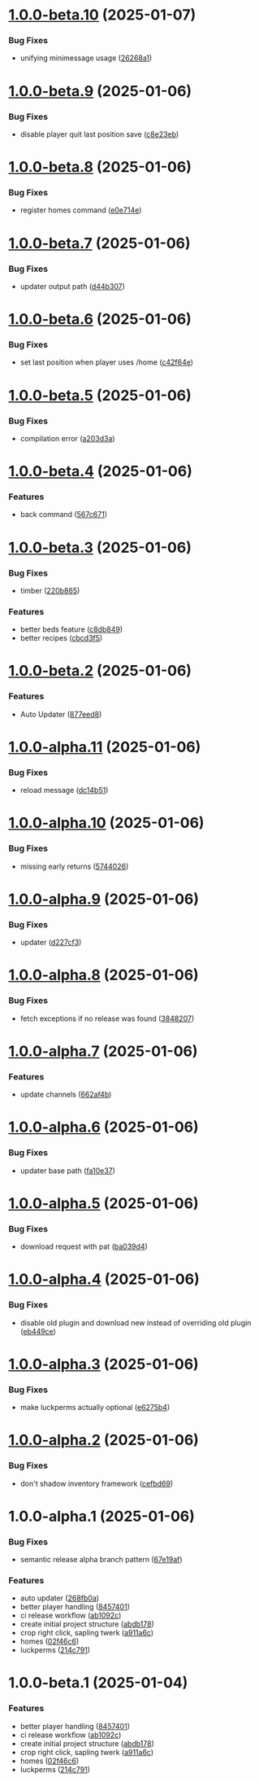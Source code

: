 # [1.0.0-beta.10](https://github.com/dajooo/better-survival/compare/v1.0.0-beta.9...v1.0.0-beta.10) (2025-01-07)


### Bug Fixes

* unifying minimessage usage ([26268a1](https://github.com/dajooo/better-survival/commit/26268a1a51dc38854cb1c2afa792288019c993f9))

# [1.0.0-beta.9](https://github.com/dajooo/better-survival/compare/v1.0.0-beta.8...v1.0.0-beta.9) (2025-01-06)


### Bug Fixes

* disable player quit last position save ([c8e23eb](https://github.com/dajooo/better-survival/commit/c8e23ebd572cf125be960e9eaaccc5be48c22162))

# [1.0.0-beta.8](https://github.com/dajooo/better-survival/compare/v1.0.0-beta.7...v1.0.0-beta.8) (2025-01-06)


### Bug Fixes

* register homes command ([e0e714e](https://github.com/dajooo/better-survival/commit/e0e714edac2f4a0e5f79d1e11e360d4679a08fff))

# [1.0.0-beta.7](https://github.com/dajooo/better-survival/compare/v1.0.0-beta.6...v1.0.0-beta.7) (2025-01-06)


### Bug Fixes

* updater output path ([d44b307](https://github.com/dajooo/better-survival/commit/d44b307f7e234d458ebf80039f164beec5008443))

# [1.0.0-beta.6](https://github.com/dajooo/better-survival/compare/v1.0.0-beta.5...v1.0.0-beta.6) (2025-01-06)


### Bug Fixes

* set last position when player uses /home ([c42f64e](https://github.com/dajooo/better-survival/commit/c42f64ee8641a8153d2bd4309c172b638d1bc923))

# [1.0.0-beta.5](https://github.com/dajooo/better-survival/compare/v1.0.0-beta.4...v1.0.0-beta.5) (2025-01-06)


### Bug Fixes

* compilation error ([a203d3a](https://github.com/dajooo/better-survival/commit/a203d3a19c253f02a5c8dc7745adec816334d201))

# [1.0.0-beta.4](https://github.com/dajooo/better-survival/compare/v1.0.0-beta.3...v1.0.0-beta.4) (2025-01-06)


### Features

* back command ([567c671](https://github.com/dajooo/better-survival/commit/567c6713c67b7dac461c90b63697343bb65454b0))

# [1.0.0-beta.3](https://github.com/dajooo/better-survival/compare/v1.0.0-beta.2...v1.0.0-beta.3) (2025-01-06)


### Bug Fixes

* timber ([220b865](https://github.com/dajooo/better-survival/commit/220b86586e0f853035abafb39487c49400c46382))


### Features

* better beds feature ([c8db849](https://github.com/dajooo/better-survival/commit/c8db8498e1bf83ef9ae2a5b6200cf10d57032059))
* better recipes ([cbcd3f5](https://github.com/dajooo/better-survival/commit/cbcd3f55a3f0c144d91dc432cdeb1d8040ba09f2))

# [1.0.0-beta.2](https://github.com/dajooo/better-survival/compare/v1.0.0-beta.1...v1.0.0-beta.2) (2025-01-06)


### Features

* Auto Updater ([877eed8](https://github.com/dajooo/better-survival/commit/877eed886aba8fb9acbae702df880970c6327fea))

# [1.0.0-alpha.11](https://github.com/dajooo/better-survival/compare/v1.0.0-alpha.10...v1.0.0-alpha.11) (2025-01-06)


### Bug Fixes

* reload message ([dc14b51](https://github.com/dajooo/better-survival/commit/dc14b513f22876d870b32032c82a2365d2a91e1a))

# [1.0.0-alpha.10](https://github.com/dajooo/better-survival/compare/v1.0.0-alpha.9...v1.0.0-alpha.10) (2025-01-06)


### Bug Fixes

* missing early returns ([5744026](https://github.com/dajooo/better-survival/commit/57440263a5e5aace7cce418e167f73fbfde6a7f8))

# [1.0.0-alpha.9](https://github.com/dajooo/better-survival/compare/v1.0.0-alpha.8...v1.0.0-alpha.9) (2025-01-06)


### Bug Fixes

* updater ([d227cf3](https://github.com/dajooo/better-survival/commit/d227cf397639b07b49c0235d3a06dcac32bc1a49))

# [1.0.0-alpha.8](https://github.com/dajooo/better-survival/compare/v1.0.0-alpha.7...v1.0.0-alpha.8) (2025-01-06)


### Bug Fixes

* fetch exceptions if no release was found ([3848207](https://github.com/dajooo/better-survival/commit/3848207866973fa2437cb95e379a8c00547dccf7))

# [1.0.0-alpha.7](https://github.com/dajooo/better-survival/compare/v1.0.0-alpha.6...v1.0.0-alpha.7) (2025-01-06)


### Features

* update channels ([662af4b](https://github.com/dajooo/better-survival/commit/662af4bb5e9ae5a0a55ea8f2923275bcdc7e7158))

# [1.0.0-alpha.6](https://github.com/dajooo/better-survival/compare/v1.0.0-alpha.5...v1.0.0-alpha.6) (2025-01-06)


### Bug Fixes

* updater base path ([fa10e37](https://github.com/dajooo/better-survival/commit/fa10e37920ddfe5a23189707d9850e5099653572))

# [1.0.0-alpha.5](https://github.com/dajooo/better-survival/compare/v1.0.0-alpha.4...v1.0.0-alpha.5) (2025-01-06)


### Bug Fixes

* download request with pat ([ba039d4](https://github.com/dajooo/better-survival/commit/ba039d466498b38e32b577384016fa59615fbb5c))

# [1.0.0-alpha.4](https://github.com/dajooo/better-survival/compare/v1.0.0-alpha.3...v1.0.0-alpha.4) (2025-01-06)


### Bug Fixes

* disable old plugin and download new instead of overriding old plugin ([eb449ce](https://github.com/dajooo/better-survival/commit/eb449ce11c19d920ba1398fece3cab91542d4930))

# [1.0.0-alpha.3](https://github.com/dajooo/better-survival/compare/v1.0.0-alpha.2...v1.0.0-alpha.3) (2025-01-06)


### Bug Fixes

* make luckperms actually optional ([e6275b4](https://github.com/dajooo/better-survival/commit/e6275b45939b5712f43ecd46ffd6bcdd8bd4dbb7))

# [1.0.0-alpha.2](https://github.com/dajooo/better-survival/compare/v1.0.0-alpha.1...v1.0.0-alpha.2) (2025-01-06)


### Bug Fixes

* don't shadow inventory framework ([cefbd69](https://github.com/dajooo/better-survival/commit/cefbd693ca9832125f877fdea039a70880c61ae5))

# 1.0.0-alpha.1 (2025-01-06)


### Bug Fixes

* semantic release alpha branch pattern ([67e19af](https://github.com/dajooo/better-survival/commit/67e19af348eb757d388f3230fd40f72ff5c65c37))


### Features

* auto updater ([268fb0a](https://github.com/dajooo/better-survival/commit/268fb0a2a06786dbb194473f4c85d7cd50038fb5))
* better player handling ([8457401](https://github.com/dajooo/better-survival/commit/845740111a1b7e23dddbe7ae42a40e8eff07e849))
* ci release workflow ([ab1092c](https://github.com/dajooo/better-survival/commit/ab1092ceed9b7dddba0d30975d293d66cbec6f1a))
* create initial project structure ([abdb178](https://github.com/dajooo/better-survival/commit/abdb178db585967f28da087303a818e21f9d0471))
* crop right click, sapling twerk ([a911a6c](https://github.com/dajooo/better-survival/commit/a911a6cfa21ba1f09b201edc45b1e043020ca0f0))
* homes ([02f46c6](https://github.com/dajooo/better-survival/commit/02f46c602896b28ae55bde6f8da371f7a5938756))
* luckperms ([214c791](https://github.com/dajooo/better-survival/commit/214c791cee7aa486d423cae149446662a9ea44f5))

# 1.0.0-beta.1 (2025-01-04)


### Features

* better player handling ([8457401](https://github.com/dajooo/better-survival/commit/845740111a1b7e23dddbe7ae42a40e8eff07e849))
* ci release workflow ([ab1092c](https://github.com/dajooo/better-survival/commit/ab1092ceed9b7dddba0d30975d293d66cbec6f1a))
* create initial project structure ([abdb178](https://github.com/dajooo/better-survival/commit/abdb178db585967f28da087303a818e21f9d0471))
* crop right click, sapling twerk ([a911a6c](https://github.com/dajooo/better-survival/commit/a911a6cfa21ba1f09b201edc45b1e043020ca0f0))
* homes ([02f46c6](https://github.com/dajooo/better-survival/commit/02f46c602896b28ae55bde6f8da371f7a5938756))
* luckperms ([214c791](https://github.com/dajooo/better-survival/commit/214c791cee7aa486d423cae149446662a9ea44f5))
